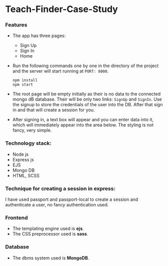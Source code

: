 # Teach-Finder-Case-Study

### Features

- The app has three pages:

  - Sign Up
  - Sign In
  - Home

- Run the following commands one by one in the directory of the project and the server will start running at `PORT: 8000`.

  ```
  npm install
  npm start
  ```

- The root page will be empty initially as their is no data to the connected mongo dB database. Their will be only two links: `SignUp` and `SignIn`.  Use the signup to store the credentials of the user into the DB. After that sign in and that will create a session for you.

- After signing in, a text box will appear and you can enter data into it, which will immediately appear into the area below. The styling is not fancy, very simple.

### Technology stack:

- Node js
- Express js
- EJS
- Mongo DB
- HTML, SCSS

### Technique for creating a session in express:

I have used passport and passport-local to create a session and authenticate a user, no fancy authentication used.

### Frontend

- The templating engine used is **ejs**.
- The CSS preprocessor used is **sass**.

### Database

- The dbms system used is **MongoDB**.





